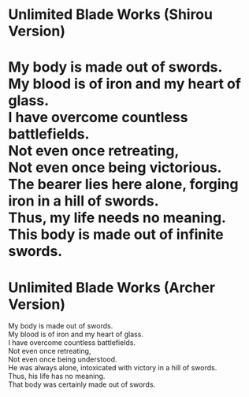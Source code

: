 <h1>Unlimited Blade Works (Shirou Version)<h1>

<p>My body is made out of swords.<br>
My blood is of iron and my heart of glass.<br>
I have overcome countless battlefields.<br>
Not even once retreating,<br>
Not even once being victorious.<br>
The bearer lies here alone, forging iron in a hill of swords.<br>
Thus, my life needs no meaning.<br>
This body is made out of infinite swords.</p>

<h1>Unlimited Blade Works (Archer Version)</h1>

<p>My body is made out of swords.<br>
My blood is of iron and my heart of glass.<br>
I have overcome countless battlefields.<br>
Not even once retreating,<br>
Not even once being understood.<br>
He was always alone, intoxicated with victory in a hill of swords.<br>
Thus, his life has no meaning.<br>
That body was certainly made out of swords.</p>
